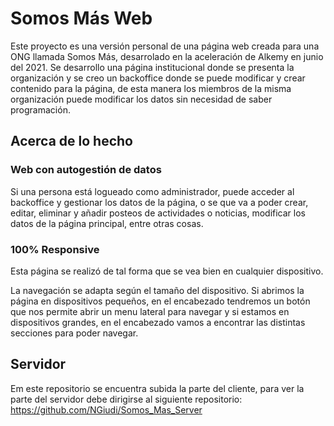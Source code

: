 # Somos Más Web

Este proyecto es una versión personal de una página web creada para una ONG llamada Somos Más, desarrolado en la aceleración de Alkemy en junio del 2021.
Se desarrollo una página institucional donde se presenta la organización y se creo un backoffice donde se puede modificar y crear contenido para la página, de esta manera los miembros de la misma organización puede modificar los datos sin necesidad de saber programación.

## Acerca de lo hecho

### Web con autogestión de datos

Si una persona está logueado como administrador, puede acceder al backoffice y gestionar los datos de la página, o se que va a poder crear, editar, eliminar y añadir posteos de actividades o noticias, modificar los datos de la página principal, entre otras cosas. 

### 100% Responsive

Esta página se realizó de tal forma que se vea bien en cualquier dispositivo. 

La navegación se adapta según el tamaño del dispositivo. Si abrimos la página en dispositivos pequeños, en el encabezado tendremos un botón que  nos permite abrir un menu lateral para navegar y si estamos en dispositivos grandes, en el encabezado vamos a encontrar las distintas secciones para poder navegar. 

## Servidor

Em este repositorio se encuentra subida la parte del cliente, para ver la parte del servidor debe dirigirse al siguiente repositorio:
https://github.com/NGiudi/Somos_Mas_Server